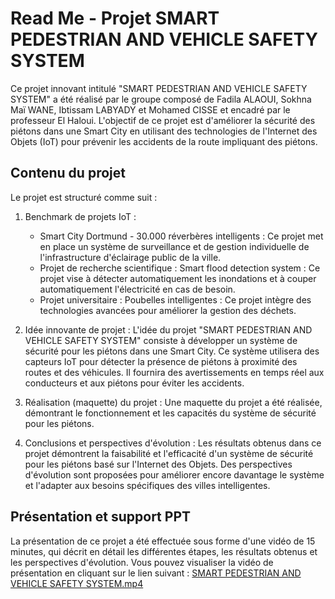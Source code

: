 # Read Me - Projet SMART PEDESTRIAN AND VEHICLE SAFETY SYSTEM

Ce projet innovant intitulé "SMART PEDESTRIAN AND VEHICLE SAFETY SYSTEM" a été réalisé par le groupe composé de Fadila ALAOUI, Sokhna Maï WANE, Ibtissam LABYADY et Mohamed CISSE et  encadré par le professeur El Haloui. L'objectif de ce projet est d'améliorer la sécurité des piétons dans une Smart City en utilisant des technologies de l'Internet des Objets (IoT) pour prévenir les accidents de la route impliquant des piétons.

## Contenu du projet

Le projet est structuré comme suit :

1. Benchmark de projets IoT :
   - Smart City Dortmund - 30.000 réverbères intelligents : Ce projet met en place un système de surveillance et de gestion individuelle de l'infrastructure d'éclairage public de la ville.
   - Projet de recherche scientifique : Smart flood detection system : Ce projet vise à détecter automatiquement les inondations et à couper automatiquement l'électricité en cas de besoin.
   - Projet universitaire : Poubelles intelligentes : Ce projet intègre des technologies avancées pour améliorer la gestion des déchets.

2. Idée innovante de projet :
   L'idée du projet "SMART PEDESTRIAN AND VEHICLE SAFETY SYSTEM" consiste à développer un système de sécurité pour les piétons dans une Smart City. Ce système utilisera des capteurs IoT pour détecter la présence de piétons à proximité des routes et des véhicules. Il fournira des avertissements en temps réel aux conducteurs et aux piétons pour éviter les accidents.

3. Réalisation (maquette) du projet :
   Une maquette du projet a été réalisée, démontrant le fonctionnement et les capacités du système de sécurité pour les piétons.

4. Conclusions et perspectives d'évolution :
   Les résultats obtenus dans ce projet démontrent la faisabilité et l'efficacité d'un système de sécurité pour les piétons basé sur l'Internet des Objets. Des perspectives d'évolution sont proposées pour améliorer encore davantage le système et l'adapter aux besoins spécifiques des villes intelligentes.


## Présentation et support PPT
La présentation de ce projet a été effectuée sous forme d'une vidéo de 15 minutes, qui décrit en détail les différentes étapes, les résultats obtenus et les perspectives d'évolution. Vous pouvez visualiser la vidéo de présentation en cliquant sur le lien suivant : [SMART PEDESTRIAN AND VEHICLE SAFETY SYSTEM.mp4](https://example.com/video)
